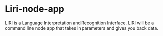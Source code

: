 # Liri-node-app
LIRI is a Language Interpretation and Recognition Interface. LIRI will be a command line node app that takes in parameters and gives you back data.
